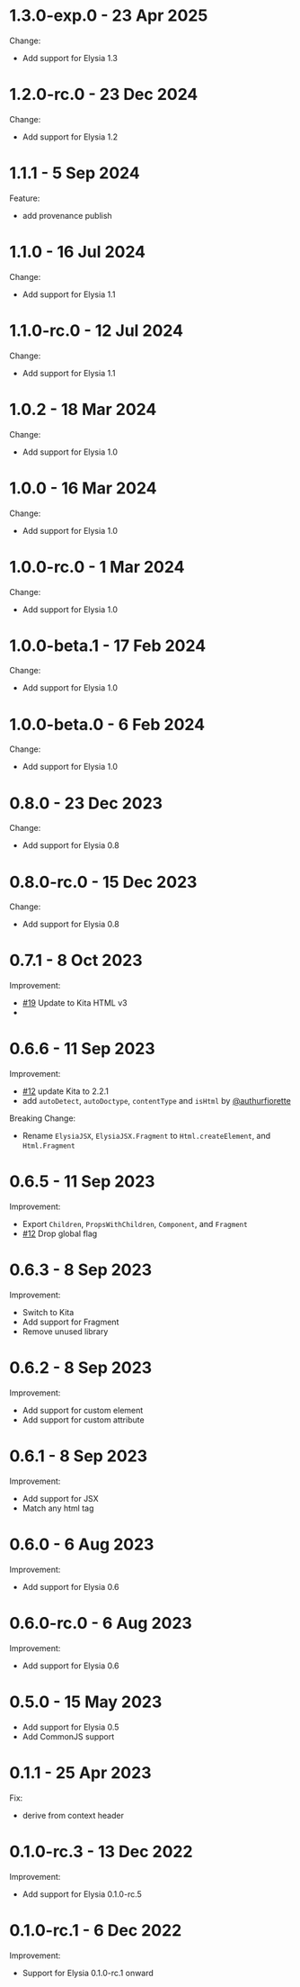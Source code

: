 
# 1.3.0-exp.0 - 23 Apr 2025
Change:
- Add support for Elysia 1.3


# 1.2.0-rc.0 - 23 Dec 2024
Change:
- Add support for Elysia 1.2

# 1.1.1 - 5 Sep 2024
Feature:
- add provenance publish

# 1.1.0 - 16 Jul 2024
Change:
- Add support for Elysia 1.1


# 1.1.0-rc.0 - 12 Jul 2024
Change:
- Add support for Elysia 1.1


# 1.0.2 - 18 Mar 2024
Change:
- Add support for Elysia 1.0


# 1.0.0 - 16 Mar 2024
Change:
- Add support for Elysia 1.0


# 1.0.0-rc.0 - 1 Mar 2024
Change:
- Add support for Elysia 1.0


# 1.0.0-beta.1 - 17 Feb 2024
Change:
- Add support for Elysia 1.0


# 1.0.0-beta.0 - 6 Feb 2024
Change:
- Add support for Elysia 1.0


# 0.8.0 - 23 Dec 2023
Change:
- Add support for Elysia 0.8


# 0.8.0-rc.0 - 15 Dec 2023
Change:
- Add support for Elysia 0.8

# 0.7.1 - 8 Oct 2023
Improvement:
- [#19](https://github.com/elysiajs/elysia-html/pull/20) Update to Kita HTML v3
-
# 0.6.6 - 11 Sep 2023
Improvement:
- [#12](https://github.com/elysiajs/elysia-html/pull/12) update Kita to 2.2.1
- add `autoDetect`, `autoDoctype`, `contentType` and `isHtml` by [@authurfiorette](https://github.com/arthurfiorette)


Breaking Change:
- Rename `ElysiaJSX`, `ElysiaJSX.Fragment` to `Html.createElement`, and `Html.Fragment`

# 0.6.5 - 11 Sep 2023
Improvement:
- Export `Children`, `PropsWithChildren`, `Component`, and `Fragment`
- [#12](https://github.com/elysiajs/elysia-html/pull/12) Drop global flag

# 0.6.3 - 8 Sep 2023
Improvement:
- Switch to Kita
- Add support for Fragment
- Remove unused library

# 0.6.2 - 8 Sep 2023
Improvement:
- Add support for custom element
- Add support for custom attribute

# 0.6.1 - 8 Sep 2023
Improvement:
- Add support for JSX
- Match any html tag

# 0.6.0 - 6 Aug 2023
Improvement:
- Add support for Elysia 0.6

# 0.6.0-rc.0 - 6 Aug 2023
Improvement:
- Add support for Elysia 0.6

# 0.5.0 - 15 May 2023
- Add support for Elysia 0.5
- Add CommonJS support

# 0.1.1 - 25 Apr 2023
Fix:
- derive from context header

# 0.1.0-rc.3 - 13 Dec 2022
Improvement:
- Add support for Elysia 0.1.0-rc.5

# 0.1.0-rc.1 - 6 Dec 2022
Improvement:
- Support for Elysia 0.1.0-rc.1 onward
